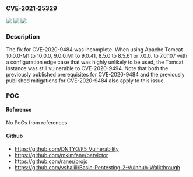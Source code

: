 ### [CVE-2021-25329](https://cve.mitre.org/cgi-bin/cvename.cgi?name=CVE-2021-25329)
![](https://img.shields.io/static/v1?label=Product&message=Apache%20Tomcat&color=blue)
![](https://img.shields.io/static/v1?label=Version&message=Apache%20Tomcat%2010%3C%2010.0.0%20&color=brighgreen)
![](https://img.shields.io/static/v1?label=Vulnerability&message=Remote%20code%20execution%20via%20session%20persistence&color=brighgreen)

### Description

The fix for CVE-2020-9484 was incomplete. When using Apache Tomcat 10.0.0-M1 to 10.0.0, 9.0.0.M1 to 9.0.41, 8.5.0 to 8.5.61 or 7.0.0. to 7.0.107 with a configuration edge case that was highly unlikely to be used, the Tomcat instance was still vulnerable to CVE-2020-9494. Note that both the previously published prerequisites for CVE-2020-9484 and the previously published mitigations for CVE-2020-9484 also apply to this issue.

### POC

#### Reference
No PoCs from references.

#### Github
- https://github.com/DNTYO/F5_Vulnerability
- https://github.com/mklmfane/betvictor
- https://github.com/raner/projo
- https://github.com/vshaliii/Basic-Pentesting-2-Vulnhub-Walkthrough

